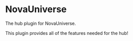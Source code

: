 NovaUniverse
============

The hub plugin for NovaUniverse.

This plugin provides all of the features needed for the hub!
